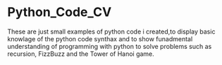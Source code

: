 # Python_Code_CV
These are just small examples of python code i created,to display basic knowlage of the python code synthax and to show funadmental understanding of  programming with python to solve problems such as recursion, FizzBuzz and the Tower of Hanoi game. 
